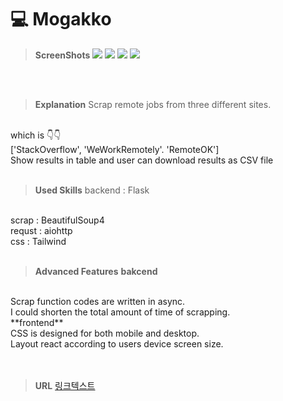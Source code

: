 # 💻 Mogakko

> **ScreenShots**
![](https://images.velog.io/images/insub4067/post/d42d1b48-2b79-4c27-918f-bb2bc7012880/%E1%84%89%E1%85%B3%E1%84%8F%E1%85%B3%E1%84%85%E1%85%B5%E1%86%AB%E1%84%89%E1%85%A3%E1%86%BA%202022-01-13%20%E1%84%8B%E1%85%A9%E1%84%92%E1%85%AE%205.35.26.png)
![](https://images.velog.io/images/insub4067/post/587d0206-00a1-41c7-83e7-aa975a089667/%E1%84%89%E1%85%B3%E1%84%8F%E1%85%B3%E1%84%85%E1%85%B5%E1%86%AB%E1%84%89%E1%85%A3%E1%86%BA%202022-01-13%20%E1%84%8B%E1%85%A9%E1%84%92%E1%85%AE%205.35.34.png)
![](https://images.velog.io/images/insub4067/post/885b0a6f-87c9-4cde-9bad-589da2c2dc15/%E1%84%89%E1%85%B3%E1%84%8F%E1%85%B3%E1%84%85%E1%85%B5%E1%86%AB%E1%84%89%E1%85%A3%E1%86%BA%202022-01-13%20%E1%84%8B%E1%85%A9%E1%84%92%E1%85%AE%205.45.56.png)
![](https://images.velog.io/images/insub4067/post/96fe3314-3459-4f42-96ce-3abea5c8cd4b/%E1%84%89%E1%85%B3%E1%84%8F%E1%85%B3%E1%84%85%E1%85%B5%E1%86%AB%E1%84%89%E1%85%A3%E1%86%BA%202022-01-13%20%E1%84%8B%E1%85%A9%E1%84%92%E1%85%AE%205.46.03.png)

<br>
<br>


> **Explanation**
Scrap remote jobs from three different sites. 
<br>
which is 👇👇
<br>
['StackOverflow', 'WeWorkRemotely'. 'RemoteOK']
<br>
Show results in table and user can download results as CSV file

<br>
<br>


> **Used Skills**
backend : Flask
<br>
scrap : BeautifulSoup4
<br>
requst : aiohttp
<br>
css : Tailwind

<br>
<br>

> **Advanced Features**
**bakcend**
<br>
Scrap function codes are written in async.
<br>
I could shorten the total amount of time of scrapping.
<br>
**frontend**
<br>
CSS is designed for both mobile and desktop.
<br>
Layout react according to users device screen size.
<br>

<br>
<br>

> **URL**
[링크텍스트](https://jobscrapper-refactoring.insub40671.repl.co/)

